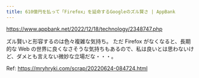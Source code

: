 ```yaml
---
title: 610億円を払って「Firefox」を延命するGoogleのズル賢さ | AppBank
---
```


https://www.appbank.net/2022/12/18/technology/2348747.php

ズル賢いと形容するのは色々複雑な気持ち。
ただ Firefox がなくなると、長期的な Web の世界に良くなさそうな気持ちもあるので、私は良いとは思わないけど、ダメとも言えない微妙な立場だな・・・。

Ref: https://mryhryki.com/scrap/20220624-084724.html

